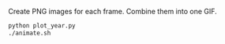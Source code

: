 Create PNG images for each frame. Combine them into one GIF.

```bash
python plot_year.py
./animate.sh
```
